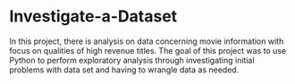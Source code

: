 # Investigate-a-Dataset

In this project, there is analysis on data concerning movie information with focus on qualities of high revenue titles. The goal of this project was to use Python to perform exploratory analysis through investigating initial problems with data set and having to wrangle data as needed. 
